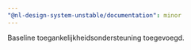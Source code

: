 ```yaml
---
"@nl-design-system-unstable/documentation": minor
---
```


Baseline toegankelijkheidsondersteuning toegevoegd.
